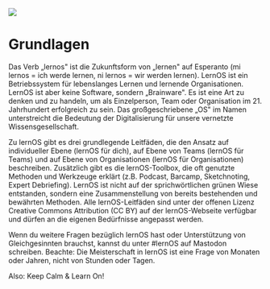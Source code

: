 ![](./src/images/image3.jpeg)

# Grundlagen

Das Verb „lernos" ist die Zukunftsform von „lernen" auf Esperanto (mi
lernos = ich werde lernen, ni lernos = wir werden lernen). LernOS ist
ein Betriebssystem für lebenslanges Lernen und lernende Organisationen.
LernOS ist aber keine Software, sondern „Brainware". Es ist eine Art zu
denken und zu handeln, um als Einzelperson, Team oder Organisation im
21. Jahrhundert erfolgreich zu sein. Das großgeschriebene „OS" im Namen
unterstreicht die Bedeutung der Digitalisierung für unsere vernetzte
Wissensgesellschaft.

Zu lernOS gibt es drei grundlegende Leitfäden, die den Ansatz auf
individueller Ebene (lernOS für dich), auf Ebene von Teams (lernOS für
Teams) und auf Ebene von Organisationen (lernOS für Organisationen)
beschreiben. Zusätzlich gibt es die lernOS-Toolbox, die oft genutzte
Methoden und Werkzeuge erklärt (z.B. Podcast, Barcamp,
Sketchnoting, Expert Debriefing). LernOS ist nicht auf der
sprichwörtlichen grünen Wiese entstanden, sondern eine Zusammenstellung
von bereits bestehenden und bewährten Methoden. Alle lernOS-Leitfäden
sind unter der offenen Lizenz Creative Commons Attribution (CC BY)
auf der lernOS-Webseite verfügbar und dürfen an die eigenen Bedürfnisse
angepasst werden.

Wenn du weitere Fragen bezüglich lernOS hast oder Unterstützung von
Gleichgesinnten brauchst, kannst du unter #lernOS auf Mastodon schreiben.
Beachte: Die Meisterschaft in lernOS ist eine Frage von Monaten oder
Jahren, nicht von Stunden oder Tagen.

Also: Keep Calm & Learn On!
